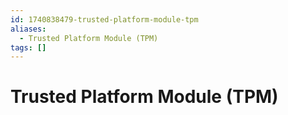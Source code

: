```yaml
---
id: 1740838479-trusted-platform-module-tpm
aliases:
  - Trusted Platform Module (TPM)
tags: []
---
```


# Trusted Platform Module (TPM)
